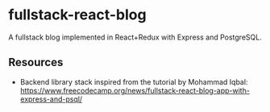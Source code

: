 # fullstack-react-blog
A fullstack blog implemented in React+Redux with Express and PostgreSQL.

## Resources
* Backend library stack inspired from the tutorial by Mohammad Iqbal: https://www.freecodecamp.org/news/fullstack-react-blog-app-with-express-and-psql/
